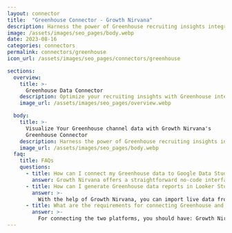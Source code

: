 ```yaml
---
layout: connector
title:  "Greenhouse Connector - Growth Nirvana"
description: Harness the power of Greenhouse recruiting insights integrated into Looker Studio for strategic hiring decisions.
image: /assets/images/seo_pages/body.webp
date: 2023-08-16
categories: connectors
permalink: connectors/greenhouse
icon_url: /assets/images/seo_pages/connectors/greenhouse

sections:
  overview:
    title: >-
      Greenhouse Data Connector
    description: Optimize your recruiting insights with Greenhouse integration. Seamlessly merge recruiting data from Greenhouse with Looker Studio's analytical capabilities, unlocking insights that drive hiring strategies, candidate experiences, and operational excellence.
    image_url: /assets/images/seo_pages/overview.webp

  body:
    title: >-
      Visualize Your Greenhouse channel data with Growth Nirvana's
      Greenhouse Connector
    description: Harness the power of Greenhouse recruiting insights integrated into Looker Studio for strategic hiring decisions.
    image_url: /assets/images/seo_pages/body.webp
  faq:
    title: FAQs
    questions:
      - title: How can I connect my Greenhouse data to Google Data Studio/Looker Studio?
        answer: Growth Nirvana offers a straightforward no-code interface to connect to Greenhouse data sources.
      - title: How can I generate Greenhouse data reports in Looker Studio?
        answer: >-
          With the help of Growth Nirvana, you can import live data from Greenhouse into Looker Studio. These data can be viewed in charts, tables, and dashboards to generate branded reports that can be shared instantly.
      - title: What are the requirements for connecting Greenhouse and Looker Studio?
        answer: >-
          For connecting the two platforms, you should have: Growth Nirvana Account and Greenhouse Ads Account
---
```

